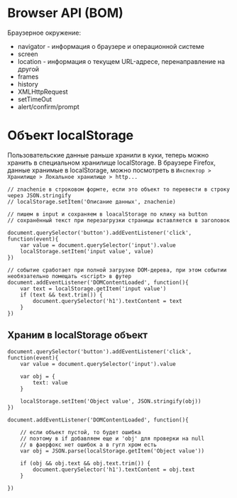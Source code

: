 # Browser API (BOM)
Браузерное окружение:

- navigator - информация о браузере и операционной системе
- screen
- location - информация о текущем URL-адресе, перенаправление на другой
- frames
- history
- XMLHttpRequest
- setTimeOut
- alert/confirm/prompt

# Объект localStorage

Пользовательские данные раньше хранили в куки, теперь можно хранить в специальном хранилище localStorage. В браузере Firefox, данные хранимые в localStorage, можно посмотреть в `Инспектор > Хранилище > Локальное хранилище > http...`

    // znachenie в строковом формте, если это объект то перевести в строку через JSON.stringify
    // localStorage.setItem('Описание данных', znachenie)

    // пишем в input и сохраняем в loacalStorage по клику на button
    // сохранённый текст при перезагрузки страницы вставляется в заголовок

    document.querySelector('button').addEventListener('click', function(event){
        var value = document.querySelector('input').value
        localStorage.setItem('input value', value)
    })

    // событие сработает при полной загрузке DOM-дерева, при этом событии необязательно помещать <script> в футер
    document.addEventListener('DOMContentLoaded', function(){
        var text = localStorage.getItem('input value')
        if (text && text.trim()) {
            document.querySelector('h1').textContent = text
        }
    })

## Храним в localStorage объект

    document.querySelector('button').addEventListener('click', function(event){
        var value = document.querySelector('input').value

        var obj = {
            text: value
        }

        localStorage.setItem('Object value', JSON.stringify(obj))
    })

    document.addEventListener('DOMContentLoaded', function(){

        // если объект пустой, то будет ошибка
        // поэтому в if добавляем еще и 'obj' для проверки на null
        // в фаерфокс нет ошибок а в гугл хром есть
        var obj = JSON.parse(localStorage.getItem('Object value'))

        if (obj && obj.text && obj.text.trim()) {
            document.querySelector('h1').textContent = obj.text
        }

    })
